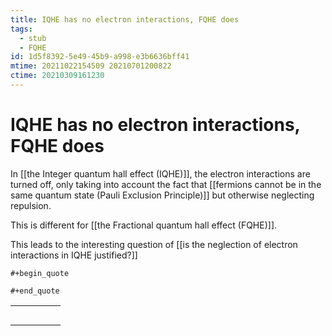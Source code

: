 ```yaml
---
title: IQHE has no electron interactions, FQHE does
tags:
  - stub
  - FQHE
id: 1d5f8392-5e49-45b9-a998-e3b6636bff41
mtime: 20211022154509 20210701200822
ctime: 20210309161230
---
```


# IQHE has no electron interactions, FQHE does

In [[the Integer quantum hall effect (IQHE)]], the electron interactions are turned off, only taking into account the fact that [[fermions cannot be in the same quantum state (Pauli Exclusion Principle)]] but otherwise neglecting repulsion.

This is different for [[the Fractional quantum hall effect (FQHE)]].

This leads to the interesting question of [[is the neglection of electron interactions in IQHE justified?]]

    #+begin_quote

    #+end_quote

|   |   |   |   |   |
| - | - | - | - | - |
|   |   |   |   |   |
|   |   |   |   |   |
|   |   |   |   |   |
|   |   |   |   |   |
|   |   |   |   |   |
